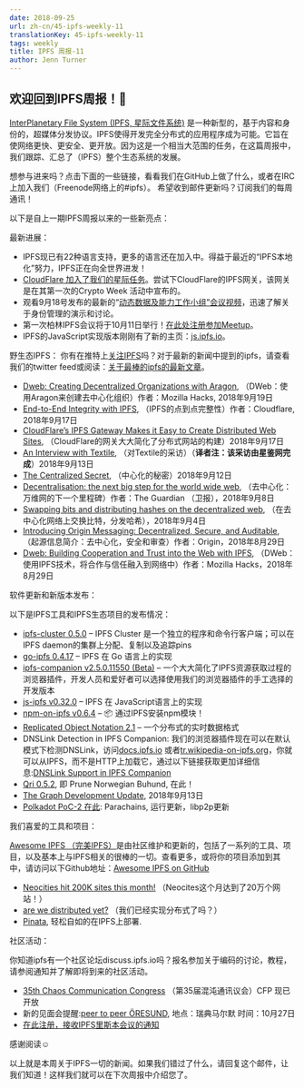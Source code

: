 ```yaml
---
date: 2018-09-25
url: zh-cn/45-ipfs-weekly-11
translationKey: 45-ipfs-weekly-11
tags: weekly
title: IPFS 周报-11
author: Jenn Turner
---
```


## 欢迎回到IPFS周报！👋

[InterPlanetary File System (IPFS, 星际文件系统)](https://ipfs.io/) 是一种新型的，基于内容和身份的，超媒体分发协议。IPFS使得开发完全分布式的应用程序成为可能。它旨在使网络更快、更安全、更开放。因为这是一个相当大范围的任务，在这篇周报中，我们跟踪、汇总了（IPFS）整个生态系统的发展。

想参与进来吗？点击下面的一些链接，看看我们在GitHub上做了什么，或者在IRC上加入我们（Freenode网络上的#ipfs）。
希望收到邮件更新吗？订阅我们的每周通讯！

以下是自上一期IPFS周报以来的一些新亮点：

最新进展：
- IPFS现已有22种语言支持，更多的语言还在加入中。得益于最近的“IPFS本地化”努力，IPFS正在向全世界进发！
- [CloudFlare 加入了我们的星际任务](https://blog.cloudflare.com/distributed-web-gateway/)。尝试下CloudFlare的IPFS网关，该网关是在其第一次的Crypto Week 活动中宣布的。
- 观看9月18号发布的最新的“[动态数据及能力工作小组”会议视频](https://www.youtube.com/watch?v=EiJE59uYNAk)，迅速了解关于身份管理的演示和讨论。
- 第一次柏林IPFS会议将于10月11日举行！[在此处注册参加Meetup](https://www.meetup.com/IPFS-Berlin/events/254816369/)。
- IPFS的JavaScript实现版本刚刚有了新的主页：[js.ipfs.io](https://js.ipfs.io)。

野生态IPFS：
你有在推特上[关注IPFS](https://twitter.com/IPFSbot)吗？对于最新的新闻中提到的ipfs，请查看我们的twitter feed或阅读：[关于最棒的ipfs的最新文章](https://awesome.ipfs.io/categories/articles/)。



-   [Dweb: Creating Decentralized Organizations with Aragon](https://hacks.mozilla.org/2018/09/aragon-ethereum-dweb/), （DWeb：使用Aragon来创建去中心化组织）作者：Mozilla Hacks, 2018年9月19日
-   [End-to-End Integrity with IPFS](https://blog.cloudflare.com/e2e-integrity/), （IPFS的点到点完整性）作者：Cloudflare, 2018年9月17日
-   [CloudFlare’s IPFS Gateway Makes it Easy to Create Distributed Web Sites](https://www.bleepingcomputer.com/news/technology/cloudflares-ipfs-gateway-makes-it-easy-to-create-distributed-web-sites/), （CloudFlare的网关大大简化了分布式网站的构建）2018年9月17日
-   [An Interview with Textile](https://medium.com/textileio/an-interview-with-textile-6d52632f611b), （对Textile的采访）（**译者注：该采访由星鉴网完成**）2018年9月13日
-   [The Centralized Secret](https://medium.com/@kyletut/the-centralized-secret-c7de795ddd9f), （中心化的秘密）2018年9月12日
-   [Decentralisation: the next big step for the world wide web](https://www.theguardian.com/technology/2018/sep/08/decentralisation-next-big-step-for-the-world-wide-web-dweb-data-internet-censorship-brewster-kahle), （去中心化：万维网的下一个里程碑）作者：The Guardian （卫报），2018年9月8日
-   [Swapping bits and distributing hashes on the decentralized web](https://medium.com/textileio/swapping-bits-and-distributing-hashes-on-the-decentralized-web-5da98a3507), （在去中心化网络上交换比特，分发哈希），2018年9月4日
-   [Introducing Origin Messaging: Decentralized, Secure, and Auditable](https://medium.com/originprotocol/introducing-origin-messaging-decentralized-secure-and-auditable-13c16fe0f13e), （起源信息简介：去中心化，安全和审查）作者：Origin，2018年8月29日
-   [Dweb: Building Cooperation and Trust into the Web with IPFS](https://hacks.mozilla.org/2018/08/dweb-building-cooperation-and-trust-into-the-web-with-ipfs/), （DWeb：使用IPFS技术，将合作与信任融入到网络中）作者：Mozilla Hacks，2018年8月29日




软件更新和新版本发布：

以下是IPFS工具和IPFS生态项目的发布情况：




-   [ipfs-cluster 0.5.0](https://github.com/ipfs/ipfs-cluster/releases/tag/v0.5.0) – IPFS Cluster 是一个独立的程序和命令行客户端；可以在IPFS daemon的集群上分配、复制以及追踪pins
-   [go-ipfs 0.4.17](https://github.com/ipfs/go-ipfs/releases/tag/v0.4.17) – IPFS 在 Go 语言上的实现
-   [ipfs-companion v2.5.0.11550 (Beta)](https://github.com/ipfs-shipyard/ipfs-companion/releases/tag/v2.5.0.11550) – 一个大大简化了IPFS资源获取过程的浏览器插件，开发人员和爱好者可以选择使用我们的浏览器插件的手工选择的开发版本
-   [js-ipfs v0.32.0](https://github.com/ipfs/js-ipfs/releases/tag/v0.32.0) – IPFS 在 JavaScript语言上的实现
-   [npm-on-ipfs v0.6.4](https://github.com/ipfs-shipyard/npm-on-ipfs/releases/tag/v0.6.4) – 📦 通过IPFS安装npm模块！
-   [Replicated Object Notation 2.1](https://github.com/gritzko/ron/blob/master/docs/Objectives%20for%20RON%2021.md) – 一个分布式的实时数据格式
-   DNSLink Detection in IPFS Companion: 我们的浏览器插件现在可以在默认模式下检测DNSLink，访问[docs.ipfs.io](http://docs.ipfs.io/) 或者[tr.wikipedia-on-ipfs.org](https://tr.wikipedia-on-ipfs.org/)，你就可以从IPFS，而不是HTTP上加载它，通过以下链接获取更加详细信息:[DNSLink Support in IPFS Companion](https://github.com/ipfs-shipyard/ipfs-companion/blob/master/docs/dnslink.md)
-   [Qri 0.5.2](https://github.com/qri-io/qri/releases/tag/v0.5.2), 即 Prune Norwegian Buhund, 在此！
-   [The Graph Development Update](https://medium.com/graphprotocol/the-graph-development-update-d90321e22748), 2018年9月13日
-   [Polkadot PoC-2 在此](https://medium.com/polkadot-network/polkadot-poc-2-is-here-parachains-runtime-upgrades-and-libp2p-networking-7035bb141c25): Parachains, 运行更新，libp2p更新




我们喜爱的工具和项目：

[Awesome IPFS （完美IPFS）](https://awesome.ipfs.io/)是由社区维护和更新的，包括了一系列的工具、项目，以及基本上与IPFS相关的很棒的一切。查看更多，或将你的项目添加到其中，请访问以下Github地址：[Awesome IPFS on GitHub](https://github.com/ipfs/awesome-ipfs)

-   [Neocities hit 200K sites this month!](https://twitter.com/neocities/status/1039204355763666945) （Neocites这个月达到了20万个网站！）
-   [are we distributed yet?](https://arewedistributedyet.com/) （我们已经实现分布式了吗？）
-   [Pinata](https://www.pinata.cloud/), 轻松自如的在IPFS上部署.




社区活动：

你知道ipfs有一个社区论坛discuss.ipfs.io吗？报名参加关于编码的讨论，教程，请参阅通知并了解即将到来的社区活动。

-   [35th Chaos Communication Congress](https://events.ccc.de/2018/09/11/35c3-call-for-participation-and-submission-guidelines/) （第35届混沌通讯议会）CFP 现已开放
-   新的见面会提醒:[peer to peer ÖRESUND](http://p2p-oresund.org/), 地点：瑞典马尔默 时间：10月27日
-   [在此注册，接收IPFS里斯本会议的通知](https://docs.google.com/forms/d/e/1FAIpQLSfJVVPwvp6RY3MUg1zAVl1g_5y2nGb7WJIMI1Hs6glzm7FLHQ/viewform)




感谢阅读☺️

以上就是本周关于IPFS一切的新闻。如果我们错过了什么，请回复这个邮件，让我们知道！这样我们就可以在下次周报中介绍您了。
